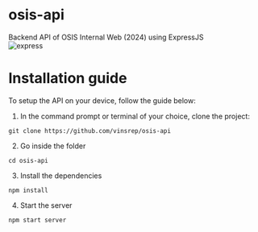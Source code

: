 # osis-api
Backend API of OSIS Internal Web (2024) using ExpressJS
<br>
![express](https://media.licdn.com/dms/image/D5612AQGDoyo0FeCniw/article-cover_image-shrink_720_1280/0/1691585795722?e=2147483647&v=beta&t=rd1TLamS7FFyUnHToGWRB4nS1mEOw7dZ_SrRHihCBdo)
<br>
# Installation guide
To setup the API on your device, follow the guide below:
1. In the command prompt or terminal of your choice, clone the project:
```
git clone https://github.com/vinsrep/osis-api
```
2. Go inside the folder
```
cd osis-api
```
3. Install the dependencies
```
npm install
```
4. Start the server
```
npm start server
```
